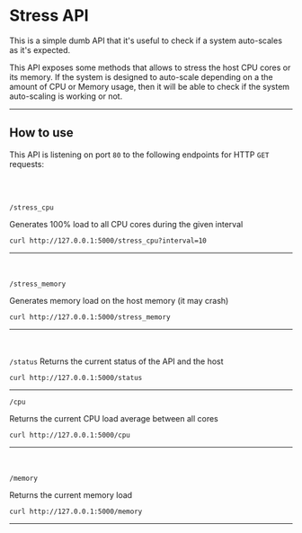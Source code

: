 # Stress API
This is a simple dumb API that it's useful to check if a system auto-scales as it's expected.

This API exposes some methods that allows to stress the host CPU cores or its memory. If the system is designed to auto-scale depending on a the
amount of CPU or Memory usage, then it will be able to check if the system auto-scaling is working or not.  

---
## How to use
This API is listening on port `80` to the following endpoints for HTTP `GET` requests: 

<br></br>

`/stress_cpu`

Generates 100% load to all CPU cores during the given interval
```shell script
curl http://127.0.0.1:5000/stress_cpu?interval=10
```  
---
<br></br>
`/stress_memory`

Generates memory load on the host memory (it may crash) 
```shell script
curl http://127.0.0.1:5000/stress_memory
```  
---
<br></br>
`/status`
Returns the current status of the API and the host
```shell script
curl http://127.0.0.1:5000/status
```  
---
`/cpu`

Returns the current CPU load average between all cores
```shell script
curl http://127.0.0.1:5000/cpu
```  
---
<br></br>
`/memory`

Returns the current memory load
```shell script
curl http://127.0.0.1:5000/memory
```  
---
<br></br>
